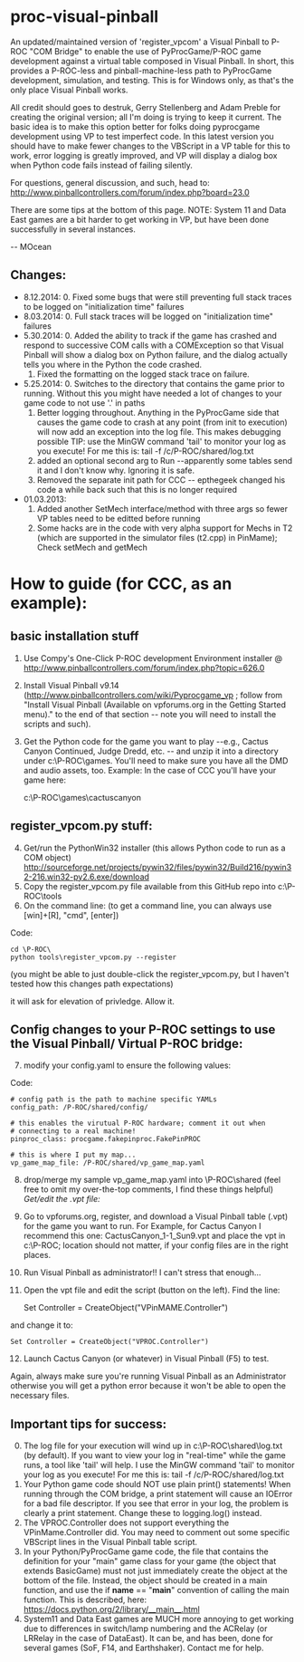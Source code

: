 proc-visual-pinball
===================
An updated/maintained version of 'register_vpcom' a Visual Pinball to P-ROC "COM Bridge" to enable the use of PyProcGame/P-ROC game development against a virtual table composed in Visual Pinball.  In short, this provides a P-ROC-less and pinball-machine-less path to  PyProcGame development, simulation, and testing.  This is for Windows only, as that's the only place Visual Pinball works.

All credit should goes to destruk, Gerry Stellenberg and Adam Preble for creating the original version; all I'm doing is trying to keep it current.  The basic idea is to make this option better for folks doing pyprocgame development using VP to test imperfect code.  In this latest version you should have to make fewer changes to the VBScript in a VP table for this to work, error logging is greatly improved, and VP will display a dialog box when Python code fails instead of failing silently.

For questions, general discussion, and such, head to:
http://www.pinballcontrollers.com/forum/index.php?board=23.0

There are some tips at the bottom of this page.  NOTE: System 11 and Data East games are a bit harder to get working in VP, but have been done successfully in several instances.

-- MOcean


Changes: 
-----
* 8.12.2014:
    0. Fixed some bugs that were still preventing full stack traces to be logged 
        on "initialization time" failures
* 8.03.2014:
    0. Full stack traces will be logged on "initialization time" failures
* 5.30.2014:
    0. Added the ability to track if the game has crashed and respond to successive COM
        calls with a COMException so that Visual Pinball will show a dialog box on Python
        failure, and the dialog actually tells you where in the Python the code crashed.
    1. Fixed the formatting on the logged stack trace on failure. 
* 5.25.2014:
    0. Switches to the directory that contains the game prior to running.  Without this
       you might have needed a lot of changes to your game code to not use '.' in paths
    1. Better logging throughout.  Anything in the PyProcGame side that causes 
       the game code to crash at any point (from init to execution) will now add an
       exception into the log file.  This makes debugging possible
            TIP: use the MinGW command 'tail' to monitor your log as you execute!
                For me this is: tail -f /c/P-ROC/shared/log.txt 
    2. added an optional second arg to Run --apparently some tables send it and
       I don't know why.  Ignoring it is safe.
    3. Removed the separate init path for CCC -- epthegeek changed his code a while back
       such that this is no longer required
* 01.03.2013:
    1.  Added another SetMech interface/method with three args so fewer VP tables 
    need to be editted before running
    2.  Some hacks are in the code with very alpha support for Mechs in T2 (which are 
    supported in the simulator files (t2.cpp) in PinMame);  Check setMech and getMech

How to guide (for CCC, as an example):
====
basic installation stuff
----
1. Use Compy's One-Click P-ROC development Environment installer @ http://www.pinballcontrollers.com/forum/index.php?topic=626.0
2. Install Visual Pinball v9.14 (http://www.pinballcontrollers.com/wiki/Pyprocgame_vp ; follow from "Install Visual Pinball (Available on vpforums.org in the Getting Started menu)." to the end of that section -- note you will need to install the scripts and such).
3. Get the Python code for the game you want to play --e.g., Cactus Canyon Continued, Judge Dredd, etc. -- and unzip it into a directory under c:\P-ROC\games.  You'll need to make sure you have all the DMD and audio assets, too.  Example: In the case of CCC you'll  have your game here:

    c:\P-ROC\games\cactuscanyon

register_vpcom.py stuff:
---
4. Get/run the PythonWin32 installer (this allows Python code to run as a COM object) 
   http://sourceforge.net/projects/pywin32/files/pywin32/Build216/pywin32-216.win32-py2.6.exe/download
5. Copy the register_vpcom.py file available from this GitHub repo into c:\P-ROC\tools
6. On the command line: (to get a command line, you can always use [win]+[R], "cmd", [enter]) 

Code:

    cd \P-ROC\
    python tools\register_vpcom.py --register

(you might be able to just double-click the register_vpcom.py, but I haven't tested how this changes path expectations)  

it will ask for elevation of privledge.  Allow it.

Config changes to your P-ROC settings to use the Visual Pinball/ Virtual P-ROC bridge:
---
7. modify your config.yaml to ensure the following values:

Code:

    # config path is the path to machine specific YAMLs
    config_path: /P-ROC/shared/config/

    # this enables the virutual P-ROC hardware; comment it out when
    # connecting to a real machine!
    pinproc_class: procgame.fakepinproc.FakePinPROC
    
    # this is where I put my map...
    vp_game_map_file: /P-ROC/shared/vp_game_map.yaml
8. drop/merge my sample vp_game_map.yaml into \P-ROC\shared
(feel free to omit my over-the-top comments, I find these things helpful)
*Get/edit the .vpt file:*
9. Go to vpforums.org, register, and download a Visual Pinball table (.vpt) for the game you want to run.  For Example, for Cactus Canyon I recommend this one: CactusCanyon_1-1_Sun9.vpt 
and place the vpt in c:\P-ROC; location should not matter, if your config files are in the right places.
10. Run Visual Pinball as administrator!!  I can't stress that enough...
11. Open the vpt file and edit the script (button on the left).  Find the line: 

    Set Controller = CreateObject("VPinMAME.Controller")

and change it to:
    
    Set Controller = CreateObject("VPROC.Controller")

12. Launch Cactus Canyon (or whatever) in Visual Pinball (F5) to test.

Again, always make sure you're running Visual Pinball as an Administrator otherwise you will get a python error because it won't be able to open the necessary files.  

Important tips for success:
---
0. The log file for your execution will wind up in c:\P-ROC\shared\log.txt (by default).  If you want to view your log in "real-time" while the game runs, a tool like 'tail' will help.  I use the MinGW command 'tail' to monitor your log as you execute!
                For me this is: tail -f /c/P-ROC/shared/log.txt 
1. Your Python game code should NOT use plain print() statements!  When running through the COM bridge, a print statement will cause an IOError for a bad file descriptor.  If you see that error in your log, the problem is clearly a print statement.  Change these to logging.log() instead.
2. The VPROC.Controller does not support everything the VPinMame.Controller did.  You may need to comment out some specific VBScript lines in the Visual Pinball table script.
3. In your Python/PyProcGame game code, the file that contains the definition for your "main" game class for your game (the object that extends BasicGame) must not just immediately create the object at the bottom of the file.  Instead, the object should be created in a main function, and use the if __name__ == "__main__" convention of calling the main function.  This is described, here: https://docs.python.org/2/library/__main__.html
4. System11 and Data East games are MUCH more annoying to get working due to differences in switch/lamp numbering and the ACRelay (or LRRelay in the case of DataEast).  It can be, and has been, done for several games (SoF, F14, and Earthshaker).  Contact me for help.

